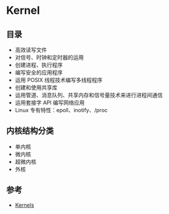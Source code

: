 # Kernel

## 目录

* 高效读写文件
* 对信号、时钟和定时器的运用
* 创建进程、执行程序
* 编写安全的应用程序
* 运用 POSIX 线程技术编写多线程程序
* 创建和使用共享库
* 运用管道、消息队列、共享内存和信号量技术来进行进程间通信
* 运用套接字 API 编写网络应用
* Linux 专有特性：epoll、inotify、/proc

## 内核结构分类

* 单内核
* 微内核
* 超微内核
* 外核

## 参考

* [Kernels](https://wiki.archlinux.org/index.php/Kernels_(%E7%AE%80%E4%BD%93%E4%B8%AD%E6%96%87))
